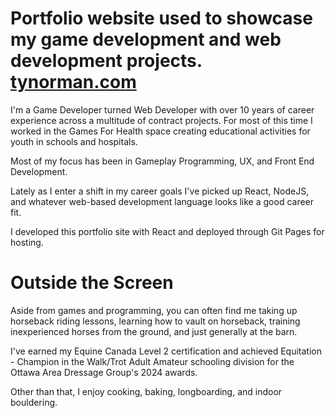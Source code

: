 # Portfolio website used to showcase my game development and web development projects. [tynorman.com](https://tynorman.com/)

I'm a Game Developer turned Web Developer with over 10 years of career experience across a multitude of contract projects. For most of this time I worked in the Games For Health space creating educational activities for youth in schools and hospitals.

Most of my focus has been in Gameplay Programming, UX, and Front End Development.

Lately as I enter a shift in my career goals I've picked up React, NodeJS, and whatever web-based development language looks like a good career fit.

I developed this portfolio site with React and deployed through Git Pages for hosting.

# Outside the Screen

Aside from games and programming, you can often find me taking up horseback riding lessons, learning how to vault on horseback, training inexperienced horses from the ground, and just generally at the barn.

I've earned my Equine Canada Level 2 certification and achieved Equitation - Champion in the Walk/Trot Adult Amateur schooling division for the Ottawa Area Dressage Group's 2024 awards.

Other than that, I enjoy cooking, baking, longboarding, and indoor bouldering.